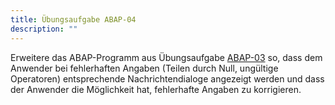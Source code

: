 ```yaml
---
title: Übungsaufgabe ABAP-04
description: ""
---
```


Erweitere das ABAP-Programm aus Übungsaufgabe [ABAP-03](abap03.md) so, dass dem Anwender bei fehlerhaften Angaben (Teilen durch Null, ungültige Operatoren) entsprechende Nachrichtendialoge angezeigt werden und dass der Anwender die Möglichkeit hat, fehlerhafte 
Angaben zu korrigieren.